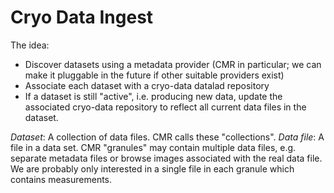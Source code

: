 # Cryo Data Ingest

The idea:

* Discover datasets using a metadata provider (CMR in particular; we can make it
  pluggable in the future if other suitable providers exist)
* Associate each dataset with a cryo-data datalad repository
* If a dataset is still "active", i.e. producing new data, update the associated
  cryo-data repository to reflect all current data files in the dataset.

*Dataset*: A collection of data files. CMR calls these "collections".
*Data file*: A file in a data set. CMR "granules" may contain multiple data files, e.g.
separate metadata files or browse images associated with the real data file. We are
probably only interested in a single file in each granule which contains measurements.
